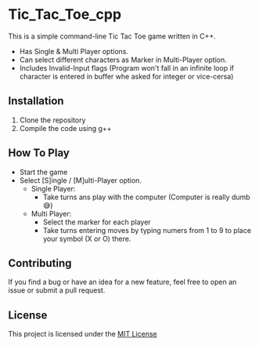# Tic_Tac_Toe_cpp

This is a simple command-line Tic Tac Toe game written in C++.
- Has Single & Multi Player options.
- Can select different characters as Marker in Multi-Player option.
- Includes Invalid-Input flags (Program won't fall in an infinite loop if character is entered in buffer whe asked for integer or vice-cersa)

## Installation

1. Clone the repository
2. Compile the code using g++

## How To Play

- Start the game
- Select [S]ingle / [M]ulti-Player option.
  - Single Player: 
    - Take turns ans play with the computer (Computer is really dumb 😅)
  - Multi Player: 
    - Select the marker for each player
    - Take turns entering moves by typing numers from 1 to 9 to place your symbol (X or O) there.

## Contributing

If you find a bug or have an idea for a new feature, feel free to open an issue or submit a pull request.

## License

This project is licensed under the [MIT License](LICENSE)

